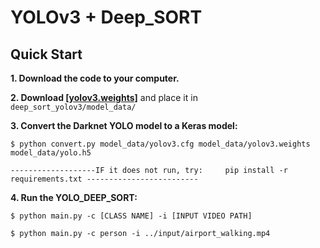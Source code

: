 # YOLOv3 + Deep_SORT

## Quick Start
    
__1. Download the code to your computer.__
        
__2. Download [[yolov3.weights]](https://pjreddie.com/media/files/yolov3.weights)__ and place it in `deep_sort_yolov3/model_data/`

__3. Convert the Darknet YOLO model to a Keras model:__
```
$ python convert.py model_data/yolov3.cfg model_data/yolov3.weights model_data/yolo.h5
``` 
	-------------------IF it does not run, try:     pip install -r requirements.txt -------------------------

__4. Run the YOLO_DEEP_SORT:__

```
$ python main.py -c [CLASS NAME] -i [INPUT VIDEO PATH]

$ python main.py -c person -i ../input/airport_walking.mp4

```




